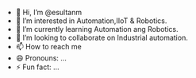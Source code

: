- 👋 Hi, I’m @esultanm
- 👀 I’m interested in Automation,IIoT & Robotics.
- 🌱 I’m currently learning Automation ang Robotics.
- 💞️ I’m looking to collaborate on Industrial automation.
- 📫 How to reach me
- 😄 Pronouns: ...
- ⚡ Fun fact: ...

<!---
esultanm/esultanm is a ✨ special ✨ repository because its `README.md` (this file) appears on your GitHub profile.
You can click the Preview link to take a look at your changes.
--->
